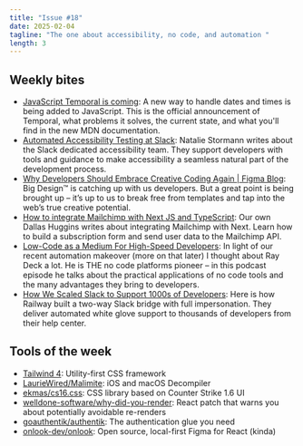 ```yaml
---
title: "Issue #18"
date: 2025-02-04
tagline: "The one about accessibility, no code, and automation "
length: 3
---
```


## Weekly bites

* [JavaScript Temporal is coming](https://zbr.fyi/WkDRttH): A new way to handle dates and times is being added to JavaScript. This is the official announcement of Temporal, what problems it solves, the current state, and what you'll find in the new MDN documentation.
* [Automated Accessibility Testing at Slack](https://zbr.fyi/v7ZeFJP): Natalie Stormann writes about the Slack dedicated accessibility team. They support developers with tools and guidance to make accessibility a seamless natural part of the development process.
* [Why Developers Should Embrace Creative Coding Again | Figma Blog](https://zbr.fyi/MMCMy4j): Big Design™ is catching up with us developers. But a great point is being brought up – it’s up to us to break free from templates and tap into the web’s true creative potential.
* [How to integrate Mailchimp with Next JS and TypeScript](https://zbr.fyi/sy8NBLH): Our own Dallas Huggins writes about integrating Mailchimp with Next. Learn how to build a subscription form and send user data to the Mailchimp API.
* [Low-Code as a Medium For High-Speed Developers](https://zbr.fyi/zufV3LF): In light of our recent automation makeover (more on that later) I thought about Ray Deck a lot. He is THE no code platforms pioneer – in this podcast episode he talks about the practical applications of no code tools and the many advantages they bring to developers.
* [How We Scaled Slack to Support 1000s of Developers](https://zbr.fyi/Bafe7hw): Here is how Railway built a two-way Slack bridge with full impersonation. They deliver automated white glove support to thousands of developers from their help center.

## Tools of the week

* [Tailwind 4](https://zbr.fyi/BuzMlMr): Utility-first CSS framework
* [LaurieWired/Malimite](https://zbr.fyi/szs9eOQ): iOS and macOS Decompiler
* [ekmas/cs16.css](https://zbr.fyi/TT8eI3w): CSS library based on Counter Strike 1.6 UI
* [welldone-software/why-did-you-render](https://zbr.fyi/pIKUxaT): React patch that warns you about potentially avoidable re-renders
* [goauthentik/authentik](https://zbr.fyi/mhRWP4F): The authentication glue you need
* [onlook-dev/onlook](https://zbr.fyi/JYXqJ70): Open source, local-first Figma for React (kinda)
